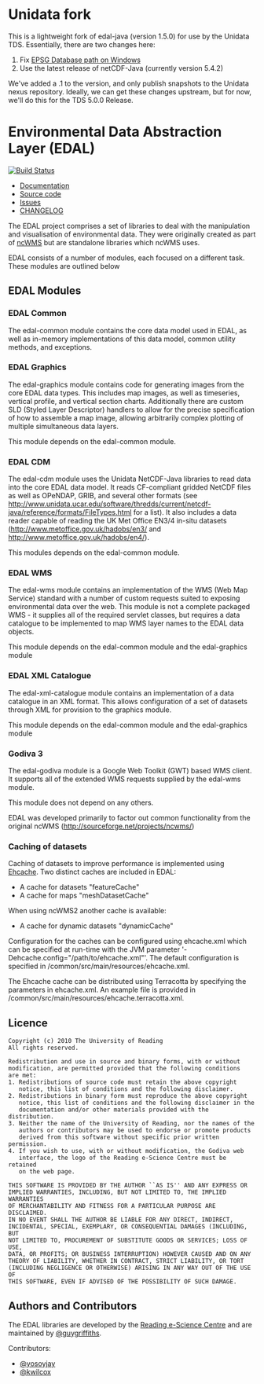 # Unidata fork

This is a lightweight fork of edal-java (version 1.5.0) for use by the Unidata TDS.
Essentially, there are two changes here:

1. Fix [EPSG Database path on Windows](https://github.com/Unidata/edal-java/commit/d9addb0fc7bf0a563d1451f4c9f5b50a39b10b56)
2. Use the latest release of netCDF-Java (currently version 5.4.2)

We've added a .1 to the version, and only publish snapshots to the Unidata nexus repository.
Ideally, we can get these changes upstream, but for now, we'll do this for the TDS 5.0.0 Release.

# Environmental Data Abstraction Layer (EDAL)

[![Build Status](https://travis-ci.org/axiom-data-science/edal-java.svg?branch=dockerize)](https://travis-ci.org/axiom-data-science/edal-java)

- [Documentation](https://reading-escience-centre.gitbooks.io/edal-user-guide/content/)
- [Source code](https://github.com/Reading-eScience-Centre/edal-java)
- [Issues](https://github.com/Reading-eScience-Centre/edal-java/issues)
- [CHANGELOG](https://github.com/Reading-eScience-Centre/edal-java/blob/master/CHANGELOG)


The EDAL project comprises a set of libraries to deal with the manipulation and visualisation of environmental data.  They were originally created as part of [ncWMS](https://github.com/Reading-eScience-Centre/ncwms) but are standalone libraries which ncWMS uses.

EDAL consists of a number of modules, each focused on a different task.  These modules are outlined below

## EDAL Modules

### EDAL Common
The edal-common module contains the core data model used in EDAL, as well as in-memory implementations of this data model, common utility methods, and exceptions.

### EDAL Graphics
The edal-graphics module contains code for generating images from the core EDAL data types.  This includes map images, as well as timeseries, vertical profile, and vertical section charts.  Additionally there are custom SLD (Styled Layer Descriptor) handlers to allow for the precise specification of how to assemble a map image, allowing arbitrarily complex plotting of multiple simultaneous data layers.

This module depends on the edal-common module.

### EDAL CDM
The edal-cdm module uses the Unidata NetCDF-Java libraries to read data into the core EDAL data model.  It reads CF-compliant gridded NetCDF files as well as OPeNDAP, GRIB, and several other formats (see http://www.unidata.ucar.edu/software/thredds/current/netcdf-java/reference/formats/FileTypes.html for a list).  It also includes a data reader capable of reading the UK Met Office EN3/4 in-situ datasets (http://www.metoffice.gov.uk/hadobs/en3/ and http://www.metoffice.gov.uk/hadobs/en4/).

This modules depends on the edal-common module.

### EDAL WMS
The edal-wms module contains an implementation of the WMS (Web Map Service) standard with a number of custom requests suited to exposing environmental data over the web.  This module is not a complete packaged WMS - it supplies all of the required servlet classes, but requires a data catalogue to be implemented to map WMS layer names to the EDAL data objects.

This module depends on the edal-common module and the edal-graphics module

### EDAL XML Catalogue
The edal-xml-catalogue module contains an implementation of a data catalogue in an XML format. This allows configuration of a set of datasets through XML for provision to the graphics module.

This module depends on the edal-common module and the edal-graphics module

### Godiva 3
The edal-godiva module is a Google Web Toolkit (GWT) based WMS client.  It supports all of the extended WMS requests supplied by the edal-wms module.

This module does not depend on any others.

EDAL was developed primarily to factor out common functionality from the original ncWMS (http://sourceforge.net/projects/ncwms/)


### Caching of datasets
Caching of datasets to improve performance is implemented using [Ehcache](http://www.ehcache.org/).
Two distinct caches are included in EDAL:

- A cache for datasets "featureCache"
- A cache for maps "meshDatasetCache"

When using ncWMS2 another cache is available:

- A cache for dynamic datasets  "dynamicCache"

Configuration for the caches can be configured using ehcache.xml which can be specified at run-time with the JVM parameter '-Dehcache.config="/path/to/ehcache.xml"'.
The default configuration is specified in /common/src/main/resources/ehcache.xml.

The Ehcache cache can be distributed using Terracotta by specifying the parameters in ehcache.xml.
An example file is provided in /common/src/main/resources/ehcache.terracotta.xml.


## Licence

```
Copyright (c) 2010 The University of Reading
All rights reserved.

Redistribution and use in source and binary forms, with or without
modification, are permitted provided that the following conditions
are met:
1. Redistributions of source code must retain the above copyright
   notice, this list of conditions and the following disclaimer.
2. Redistributions in binary form must reproduce the above copyright
   notice, this list of conditions and the following disclaimer in the
   documentation and/or other materials provided with the distribution.
3. Neither the name of the University of Reading, nor the names of the
   authors or contributors may be used to endorse or promote products
   derived from this software without specific prior written permission.
4. If you wish to use, with or without modification, the Godiva web
   interface, the logo of the Reading e-Science Centre must be retained
   on the web page.

THIS SOFTWARE IS PROVIDED BY THE AUTHOR ``AS IS'' AND ANY EXPRESS OR
IMPLIED WARRANTIES, INCLUDING, BUT NOT LIMITED TO, THE IMPLIED WARRANTIES
OF MERCHANTABILITY AND FITNESS FOR A PARTICULAR PURPOSE ARE DISCLAIMED.
IN NO EVENT SHALL THE AUTHOR BE LIABLE FOR ANY DIRECT, INDIRECT,
INCIDENTAL, SPECIAL, EXEMPLARY, OR CONSEQUENTIAL DAMAGES (INCLUDING, BUT
NOT LIMITED TO, PROCUREMENT OF SUBSTITUTE GOODS OR SERVICES; LOSS OF USE,
DATA, OR PROFITS; OR BUSINESS INTERRUPTION) HOWEVER CAUSED AND ON ANY
THEORY OF LIABILITY, WHETHER IN CONTRACT, STRICT LIABILITY, OR TORT
(INCLUDING NEGLIGENCE OR OTHERWISE) ARISING IN ANY WAY OUT OF THE USE OF
THIS SOFTWARE, EVEN IF ADVISED OF THE POSSIBILITY OF SUCH DAMAGE.
```

## Authors and Contributors

The EDAL libraries are developed by the [Reading e-Science Centre](http://www.met.reading.ac.uk/resc/home/) and are maintained by [@guygriffiths](https://github.com/guygriffiths).

Contributors:

- [@yosoyjay](https://github.com/yosoyjay)
- [@kwilcox](https://github.com/kwilcox)
